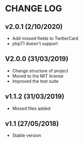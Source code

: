 CHANGE LOG
==========
## v2.0.1 (2/10/2020)

* Add missed fields to TwitterCard
* php7.1 doesn't support

## V2.0.0 (31/03/2019)

* Change structure of project
* Moved to the MIT license
* Improved the test suite


## v1.1.2 (31/03/2019)

* Missed files added


## v1.1 (27/05/2018)

* Stable version
